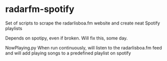 # radarfm-spotify
Set of scripts to scrape the radarlisboa.fm website and create neat Spotify playlists

Depends on spotipy, even if broken. Will fix this, some day.

NowPlaying.py When run continuously, will listen to the radarlisboa.fm feed and will add playing songs to a predefined playlist on spotify
